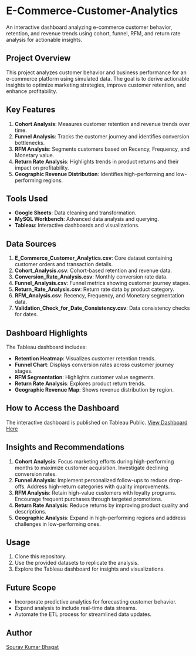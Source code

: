 # E-Commerce-Customer-Analytics
An interactive dashboard analyzing e-commerce customer behavior, retention, and revenue trends using cohort, funnel, RFM, and return rate analysis for actionable insights.
## **Project Overview**
This project analyzes customer behavior and business performance for an e-commerce platform using simulated data. The goal is to derive actionable insights to optimize marketing strategies, improve customer retention, and enhance profitability.

## **Key Features**
1. **Cohort Analysis**: Measures customer retention and revenue trends over time.
2. **Funnel Analysis**: Tracks the customer journey and identifies conversion bottlenecks.
3. **RFM Analysis**: Segments customers based on Recency, Frequency, and Monetary value.
4. **Return Rate Analysis**: Highlights trends in product returns and their impact on profitability.
5. **Geographic Revenue Distribution**: Identifies high-performing and low-performing regions.

## **Tools Used**
- **Google Sheets**: Data cleaning and transformation.
- **MySQL Workbench**: Advanced data analysis and querying.
- **Tableau**: Interactive dashboards and visualizations.

## **Data Sources**
1. **E_Commerce_Customer_Analytics.csv**: Core dataset containing customer orders and transaction details.
2. **Cohort_Analysis.csv**: Cohort-based retention and revenue data.
3. **Conversion_Rate_Analysis.csv**: Monthly conversion rate data.
4. **Funnel_Analysis.csv**: Funnel metrics showing customer journey stages.
5. **Return_Rate_Analysis.csv**: Return rate data by product category.
6. **RFM_Analysis.csv**: Recency, Frequency, and Monetary segmentation data.
7. **Validation_Check_for_Date_Consistency.csv**: Data consistency checks for dates.

## **Dashboard Highlights**
The Tableau dashboard includes:
- **Retention Heatmap**: Visualizes customer retention trends.
- **Funnel Chart**: Displays conversion rates across customer journey stages.
- **RFM Segmentation**: Highlights customer value segments.
- **Return Rate Analysis**: Explores product return trends.
- **Geographic Revenue Map**: Shows revenue distribution by region.

## **How to Access the Dashboard**
The interactive dashboard is published on Tableau Public. [View Dashboard Here](https://public.tableau.com/views/E-CommerceCustomerDataAnalytics/E-CommerceCustomerAnalysisDashboard?:language=en-US&publish=yes&:sid=&:redirect=auth&:display_count=n&:origin=viz_share_link)

## **Insights and Recommendations**
1. **Cohort Analysis**: Focus marketing efforts during high-performing months to maximize customer acquisition. Investigate declining conversion rates.
2. **Funnel Analysis**: Implement personalized follow-ups to reduce drop-offs. Address high-return categories with quality improvements.
3. **RFM Analysis**: Retain high-value customers with loyalty programs. Encourage frequent purchases through targeted promotions.
4. **Return Rate Analysis**: Reduce returns by improving product quality and descriptions.
5. **Geographic Analysis**: Expand in high-performing regions and address challenges in low-performing ones.

## **Usage**
1. Clone this repository.
2. Use the provided datasets to replicate the analysis.
3. Explore the Tableau dashboard for insights and visualizations.

## **Future Scope**
- Incorporate predictive analytics for forecasting customer behavior.
- Expand analysis to include real-time data streams.
- Automate the ETL process for streamlined data updates.

## **Author**
[Sourav Kumar Bhagat](https://github.com/srv184)
